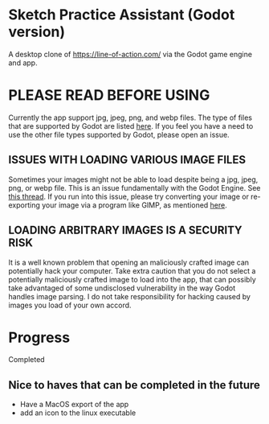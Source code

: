 # Sketch Practice Assistant (Godot version)
A desktop clone of https://line-of-action.com/ via the Godot game engine and app.

# PLEASE READ BEFORE USING
Currently the app support jpg, jpeg, png, and webp files. 
The type of files that are supported by Godot are listed [here](https://docs.godotengine.org/en/stable/tutorials/assets_pipeline/importing_images.html).
If you feel you have a need to use the other file types supported by Godot, please open an issue.

## ISSUES WITH LOADING VARIOUS IMAGE FILES
Sometimes your images might not be able to load despite being a jpg, jpeg, png, or webp file. 
This is an issue fundamentally with the Godot Engine. See [this thread](https://github.com/godotengine/godot/issues/45523).
If you run into this issue, please try converting your image or re-exporting your image via a program like GIMP, as mentioned [here](https://github.com/godotengine/godot/issues/45523#issuecomment-768977541).

## LOADING ARBITRARY IMAGES IS A SECURITY RISK
It is a well known problem that opening an maliciously crafted image can potentially hack your computer.
Take extra caution that you do not select a potentially maliciously crafted image to load into the app, that can possibly take advantaged of some undisclosed vulnerability in the way Godot handles image parsing.
I do not take responsibility for hacking caused by images you load of your own accord.

# Progress
Completed

## Nice to haves that can be completed in the future
- Have a MacOS export of the app
- add an icon to the linux executable
